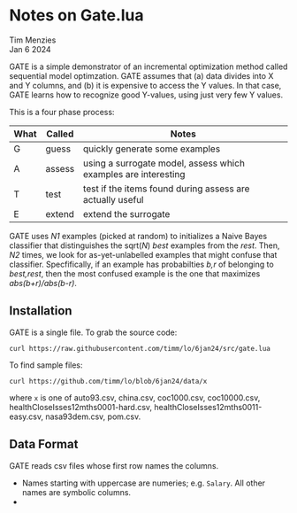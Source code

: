 # Notes on Gate.lua

Tim Menzies  
Jan 6 2024

GATE  is a  simple demonstrator  of  an incremental  optimization
method  called sequential model optimzation.  GATE assumes that (a)
data divides into X and Y  columns, and (b) it  is expensive to
access the Y values.  In that case, GATE learns how to recognize
good Y-values, using just very few  Y values.  

This is a four phase process:

| What | Called | Notes |
|------|--------|-------|
| G    | guess  | quickly generate some examples |
| A    | assess | using a surrogate model, assess which examples are interesting |
| T    | test   | test if the items found during assess are actually useful |
| E    | extend | extend the surrogate |

GATE uses _N1_ examples (picked at random) to initializes a Naive
Bayes classifier that  distinguishes the sqrt(_N_) _best_ examples
from the _rest_. Then, _N2_ times, we look for as-yet-unlabelled
examples that might confuse that classifier.  Specfifically, if an
example has probabilties _b,r_ of belonging to _best,rest_, then
the most confused example is the one that maximizes _abs(b+r)/abs(b-r)_.

## Installation

GATE is a single file. To grab the source code:

    curl https://raw.githubusercontent.com/timm/lo/6jan24/src/gate.lua

To find sample files:

    curl https://github.com/timm/lo/blob/6jan24/data/x

where  `x`   is  one   of  auto93.csv,  china.csv,   coc1000.csv,
coc10000.csv, healthCloseIsses12mths0001-hard.csv,
healthCloseIsses12mths0011-easy.csv, nasa93dem.csv, pom.csv.

## Data Format

GATE reads csv files whose first row names the columns.

- Names starting with uppercase are numeries; e.g. `Salary`. All other names are symbolic columns.
- 

